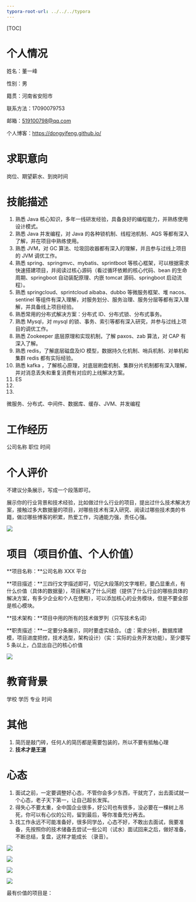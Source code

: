 ```yaml
---
typora-root-url: ../../../typora
---
```


[TOC]

# 个人情况

姓名：董一峰

性别：男

籍贯：河南省安阳市

联系方法：17090079753

邮箱：519100798@qq.com

个人博客：https://dongyifeng.github.io/



#  求职意向

岗位、期望薪水、到岗时间



# 技能描述

1. 熟悉 Java 核心知识，多年一线研发经验，具备良好的编程能力，并熟练使用设计模式。
2.  熟悉 Java 并发编程，对 Java 的各种锁机制、线程池机制、AQS 等都有深入了解，并在项目中熟练使用。
3. 熟悉 JVM，对 GC 算法、垃圾回收器都有深入的理解，并且参与过线上项目的 JVM 调优工作。
4. 熟悉 spring、springmvc、mybatis、sprintboot 等核心框架，可以根据需求快速搭建项目，并阅读过核心源码（看过循环依赖的核心代码、bean 的生命周期、springboot 自动装配原理、内嵌 tomcat 源码、springboot 启动流程）。
5. 熟悉 springcloud、sprintcloud aibaba、dubbo 等微服务框架、堆 nacos、sentinel 等组件有深入理解，对服务划分、服务治理、服务分层等都有深入理解，并具备线上项目经验。
6. 熟悉常用的分布式解决方案：分布式 ID、分布式锁、分布式事务。
7. 熟悉 Mysql，对 mysql 的锁、事务、索引等都有深入研究，并参与过线上项目的调优工作。
8. 熟悉 Zookeeper 底层原理和实现机制，了解 paxos、zab 算法，对 CAP 有深入了解。
9. 熟悉 redis，了解底层磁盘及IO 模型，数据持久化机制、哨兵机制、对单机和集群 redis 都有实际经验。
10. 熟悉 kafka ，了解核心原理，对底层刷盘机制、集群分片机制都有深入理解，并对消息丢失和重复消费有对应的上线解决方案。
11. ES
12. 
13. 





微服务、分布式、中间件、数据库、缓存、JVM、并发编程



# 工作经历

公司名称		职位	时间







# 个人评价

不建议分条展示，写成一个段落即可。

展示你的行业背景和技术经验，比如做过什么行业的项目，提出过什么技术解决方案，接触过多大数据量的项目，对哪些技术有深入研究、阅读过哪些技术类的书籍，做过哪些博客的积累，热爱工作，沟通能力强，责任心强。



![](/images/interview/WX20230216-110043.png)

# 项目（项目价值、个人价值）

**项目名称：**公司名称 XXX  平台

**项目描述：**三四行文字描述即可，切记大段落的文字堆积，要凸显重点，有什么价值（具体的数据量），项目解决了什么问题（提供了什么行业的哪些具体的解决方案，有多少企业和个人在使用），可以添加核心的业务模块，但是不要全部是核心模块。

**技术架构：**项目中用的所有的技术做罗列（只写技术名词）

**职责描述：**一定要分条展示，同时要虚实结合。（虚：需求分析，数据库建模，项目进度把控，技术选型，架构设计）（实：实际的业务开发功能）。至少要写 5 条以上，凸显出自己的核心价值



![](/images/interview/WX20230214-153851@2x.png)









# 教育背景

学校	学历	专业	时间





# 其他

1. 简历是敲门砖，任何人的简历都是需要包装的，所以不要有抵触心理
2. **技术才是王道**



# 心态

1. 面试之前，一定要调整好心态，不管你会多少东西，干就完了，出去面试就一个心态，老子天下第一，让自己超长发挥。
2. 得失心不要太重，全中国企业很多，好公司也有很多，没必要在一棵树上吊死，你可以有心仪的公司，留到最后，等你准备充分再去。
3. 找工作永远不可能准备好，很多同学怂，心态不好，不敢出去面试，我要准备，先按照你的技术储备去尝试一些公司（试水）面试回来之后，做好准备，不断总结，复盘，这样才能成长 （录音）。



![](/images/interview/WX20230214-183030@2x.png)





![](/images/interview/WX20230214-183115@2x.png)



![](/images/interview/WX20230214-183133@2x.png)











![](/images/interview/WX20230216-145709.png)

最有价值的项目是：




